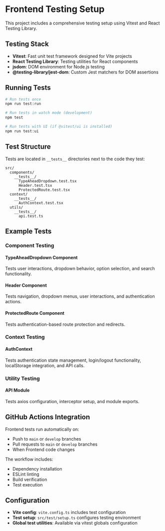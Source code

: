 # Frontend Testing Setup

This project includes a comprehensive testing setup using Vitest and React Testing Library.

## Testing Stack

- **Vitest**: Fast unit test framework designed for Vite projects
- **React Testing Library**: Testing utilities for React components
- **jsdom**: DOM environment for Node.js testing
- **@testing-library/jest-dom**: Custom Jest matchers for DOM assertions

## Running Tests

```bash
# Run tests once
npm run test:run

# Run tests in watch mode (development)
npm test

# Run tests with UI (if @vitest/ui is installed)
npm run test:ui
```

## Test Structure

Tests are located in `__tests__` directories next to the code they test:

```
src/
  components/
    __tests__/
      TypeAheadDropdown.test.tsx
      Header.test.tsx
      ProtectedRoute.test.tsx
  context/
    __tests__/
      AuthContext.test.tsx
  utils/
    __tests__/
      api.test.ts
```

## Example Tests

### Component Testing

#### TypeAheadDropdown Component
Tests user interactions, dropdown behavior, option selection, and search functionality.

#### Header Component  
Tests navigation, dropdown menus, user interactions, and authentication actions.

#### ProtectedRoute Component
Tests authentication-based route protection and redirects.

### Context Testing

#### AuthContext
Tests authentication state management, login/logout functionality, localStorage integration, and API calls.

### Utility Testing

#### API Module
Tests axios configuration, interceptor setup, and module exports.

## GitHub Actions Integration

Frontend tests run automatically on:
- Push to `main` or `develop` branches
- Pull requests to `main` or `develop` branches
- When Frontend code changes

The workflow includes:
- Dependency installation
- ESLint linting
- Build verification
- Test execution

## Configuration

- **Vite config**: `vite.config.ts` includes test configuration
- **Test setup**: `src/test/setup.ts` configures testing environment
- **Global test utilities**: Available via vitest globals configuration